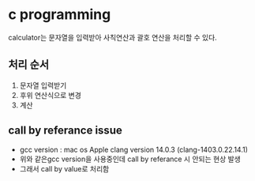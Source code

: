 # c programming

calculator는 문자열을 입력받아 사칙연산과 괄호 연산을 처리할 수 있다.

## 처리 순서

1. 문자열 입력받기
2. 후위 연산식으로 변경
3. 계산

## call by referance issue

- gcc version : mac os Apple clang version 14.0.3 (clang-1403.0.22.14.1)
- 위와 같은gcc version을 사용중인데 call by referance 시 안되는 현상 발생
- 그래서 call by value로 처리함
